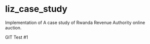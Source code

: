 # liz_case_study
Implementation of A case study of Rwanda Revenue Authority online auction.

GIT Test #1
